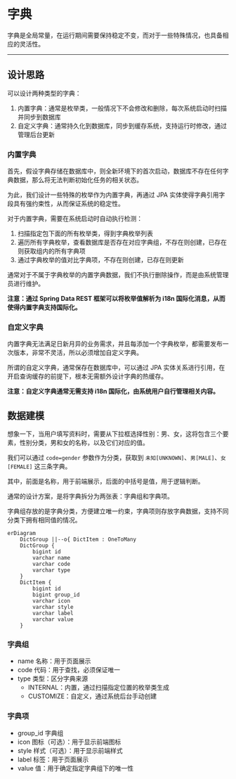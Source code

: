 字典
====

字典是全局常量，在运行期间需要保持稳定不变，而对于一些特殊情况，也具备相应的灵活性。

---

## 设计思路

可以设计两种类型的字典：

1. 内置字典：通常是枚举类，一般情况下不会修改和删除，每次系统启动时扫描并同步到数据库
2. 自定义字典：通常持久化到数据库，同步到缓存系统，支持运行时修改，通过管理后台更新

### 内置字典

首先，假设字典存储在数据库中，则全新环境下的首次启动，数据库不存在任何字典数据，那么将无法判断初始化任务的相关状态。

为此，我们设计一些特殊的枚举作为内置字典，再通过 JPA 实体使得字典引用字段具有强约束性，从而保证系统的稳定性。

对于内置字典，需要在系统启动时自动执行检测：

1. 扫描指定包下面的所有枚举类，得到字典枚举列表
2. 遍历所有字典枚举，查看数据库是否存在对应字典组，不存在则创建，已存在则获取组内的所有字典项
3. 通过字典枚举的值对比字典项，不存在则创建，已存在则更新

通常对于不属于字典枚举的内置字典数据，我们不执行删除操作，而是由系统管理员进行维护。

**注意：通过 Spring Data REST 框架可以将枚举值解析为 i18n 国际化消息，从而使得内置字典支持国际化。**

### 自定义字典

内置字典无法满足日新月异的业务需求，并且每添加一个字典枚举，都需要发布一次版本，非常不灵活，所以必须增加自定义字典。

所谓的自定义字典，通常保存在数据库中，可以通过 JPA 实体关系进行引用，在开启查询缓存的前提下，根本无需额外设计字典的热缓存。

**注意：自定义字典通常无需支持 i18n 国际化，由系统用户自行管理相关内容。**

## 数据建模

想象一下，当用户填写资料时，需要从下拉框选择性别：男、女，这将包含三个要素，性别分类，男和女的名称，以及它们对应的值。

我们可以通过 `code=gender` 参数作为分类，获取到 `未知[UNKNOWN]`、`男[MALE]`、`女[FEMALE]` 这三条字典。

其中，前面是名称，用于前端展示，后面的中括号是值，用于逻辑判断。

通常的设计方案，是将字典拆分为两张表：字典组和字典项。

字典组存放的是字典分类，方便建立唯一约束，字典项则存放字典数据，支持不同分类下拥有相同值的情况。

```mermaid
erDiagram
    DictGroup ||--o{ DictItem : OneToMany
    DictGroup {
        bigint id
        varchar name
        varchar code
        varchar type
    }
    DictItem {
        bigint id
        bigint group_id
        varchar icon
        varchar style
        varchar label
        varchar value
    }
```

### 字典组

- name 名称：用于页面展示
- code 代码：用于查找，必须保证唯一
- type 类型：区分字典来源
    - INTERNAL：内置，通过扫描指定位置的枚举类生成
    - CUSTOMIZE：自定义，通过系统后台手动创建

### 字典项

- group_id 字典组
- icon 图标（可选）：用于显示前端图标
- style 样式（可选）：用于显示前端样式
- label 标签：用于页面展示
- value 值：用于确定指定字典组下的唯一性

